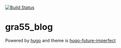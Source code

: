 [![Build Status](https://www.travis-ci.org/LoveXiaoLiu/gra55_blog.svg?branch=master)](https://www.travis-ci.org/LoveXiaoLiu/gra55_blog)
# gra55_blog
Powered by [hugo](https://gohugo.io/commands/hugo/) and theme is [hugo-future-imperfect](https://github.com/jpescador/hugo-future-imperfect)
